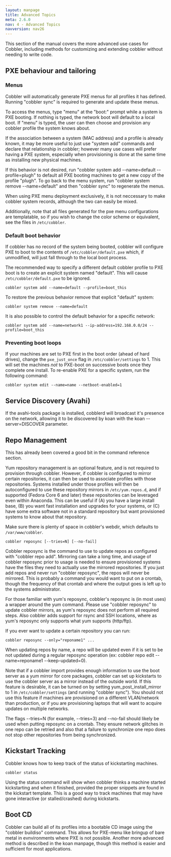 ```yaml
---
layout: manpage
title: Advanced Topics
meta: 2.6.0
nav: 4 - Advanced Topics
navversion: nav26
---
```


<p>This section of the manual covers the more advanced use cases for Cobbler, including methods for customizing and
extending cobbler without needing to write code.</p>

<h2>PXE behaviour and tailoring</h2>

<h3>Menus</h3>

<p>Cobbler will automatically generate PXE menus for all profiles it has defined.  Running "cobbler sync" is required to
generate and update these menus.</p>

<p>To access the menus, type "menu" at the "boot:" prompt while a system is PXE booting. If nothing is typed, the
network boot will default to a local boot.  If "menu" is typed, the user can then choose and provision any cobbler
profile the system knows about.</p>

<p>If the association between a system (MAC address) and a profile is already known, it may be more useful to just use
"system add" commands and declare that relationship in cobbler; however many use cases will prefer having a PXE system,
especially when provisioning is done at the same time as installing new physical machines.</p>

<p>If this behavior is not desired, run "cobbler system add --name=default --profile=plugh" to default all PXE booting
machines to get a new copy of the profile "plugh".  To go back to the menu system, run
"cobbler system remove --name=default" and then "cobbler sync" to regenerate the menus.</p>

<p>When using PXE menu deployment exclusively, it is not neccessary to make cobbler system records, although the two can
easily be mixed.</p>

<p>Additionally, note that all files generated for the pxe menu configurations are templatable, so if you wish to change
the color scheme or equivalent, see the files in <code>/etc/cobbler</code>.</p>

<h3>Default boot behavior</h3>

<p>If cobbler has no record of the system being booted, cobbler will configure PXE to boot to the contents of
<code>/etc/cobbler/default.pxe</code> which, if unmodified, will just fall through to the local boot process.</p>

<p>The recommended way to specify a different default cobbler profile to PXE boot is to create an explicit system named
"default".  This will cause <code>/etc/cobbler/default.pxe</code> to be ignored.</p>

<pre><code>cobbler system add --name=default --profile=boot_this
</code></pre>

<p>To restore the previous behavior remove that explicit "default" system:</p>

<pre><code>cobbler system remove --name=default
</code></pre>

<p>It is also possible to control the default behavior for a specific network:</p>

<pre><code>cobbler system add --name=network1 --ip-address=192.168.0.0/24 --profile=boot_this
</code></pre>

<h3>Preventing boot loops</h3>

<p>If your machines are set to PXE first in the boot order (ahead of hard drives), change the <code>pxe_just_once</code>
flag in <code>/etc/cobbler/settings</code> to 1. This will set the machines <em>not</em> to PXE-boot on successive boots
once they complete one install.  To re-enable PXE for a specific system, run the following command:</p>

<pre><code>cobbler system edit --name=name --netboot-enabled=1
</code></pre>

<h2>Service Discovery (Avahi)</h2>

<p>If the avahi-tools package is installed, cobblerd will broadcast it's presence on the network, allowing it to be
discovered by koan with the koan --server=DISCOVER parameter.</p>

<h2>Repo Management</h2>

<p>This has already been covered a good bit in the command reference section.</p>

<p>Yum repository management is an optional feature, and is not required to provision through cobbler. However, if
cobbler is configured to mirror certain repositories, it can then be used to associate profiles with those repositories.
Systems installed under those profiles will then be autoconfigured to use these repository mirrors in
<code>/etc/yum.repos.d</code>, and if supported (Fedora Core 6 and later) these repositories can be leveraged even
within Anaconda.  This can be useful if (A) you have a large install base, (B) you want fast installation and upgrades
for your systems, or (C) have some extra software not in a standard repository but want provisioned systems to know
about that repository.</p>

<p>Make sure there is plenty of space in cobbler's webdir, which defaults to <code>/var/www/cobbler</code>.</p>

<pre><code>cobbler reposync [--tries=N] [--no-fail]
</code></pre>

<p>Cobbler reposync is the command to use to update repos as configured with "cobbler repo add".  Mirroring
can take a long time, and usage of cobbler reposync prior to usage is needed to ensure provisioned systems have the
files they need to actually use the mirrored repositories.  If you just add repos and never run "cobbler reposync", the
repos will never be mirrored.  This is probably a command you would want to put on a crontab, though the frequency of
that crontab and where the output goes is left up to the systems administrator.</p>

<p>For those familiar with yum's reposync, cobbler's reposync is (in most uses) a wrapper around the yum command.
Please use "cobbler reposync" to update cobbler mirrors, as yum's reposync does not perform all required steps. Also
cobbler adds support for rsync and SSH locations, where as yum's reposync only supports what yum supports (http/ftp).</p>

<p>If you ever want to update a certain repository you can run:</p>

<pre><code>cobbler reposync --only="reponame1" ...
</code></pre>

<p>When updating repos by name, a repo will be updated even if it is set to be not updated during a regular reposync
operation (ex: cobbler repo edit --name=reponame1 --keep-updated=0).</p>

<p>Note that if a cobbler import provides enough information to use the boot server as a yum mirror for core packages,
cobbler can set up kickstarts to use the cobbler server as a mirror instead of the outside world.  If this feature is
desirable, it can be turned on by setting yum_post_install_mirror to 1 in <code>/etc/cobbler/settings</code> (and
running "cobbler sync").  You should not use this feature if machines are provisioned on a different VLAN/network than
production, or if you are provisioning laptops that will want to acquire updates on multiple networks.</p>

<p>The flags --tries=N (for example, --tries=3) and --no-fail should likely be used when putting reposync on a crontab.
They ensure network glitches in one repo can be retried and also that a failure to synchronize one repo does not stop
other repositories from being synchronized.</p>

<h2>Kickstart Tracking</h2>

<p>Cobbler knows how to keep track of the status of kickstarting machines.</p>

<pre><code>cobbler status
</code></pre>

<p>Using the status command will show when cobbler thinks a machine started kickstarting and when it finished, provided
the proper snippets are found in the kickstart template.   This is a good way to track machines that may have gone
interactive (or stalled/crashed) during kickstarts.</p>

<h2>Boot CD</h2>

<p>Cobbler can build all of its profiles into a bootable CD image using the "cobbler buildiso" command.  This allows for
PXE-menu like bringup of bare metal in evnvironments where PXE is not possible.  Another more advanced method is
described in the koan manpage, though this method is easier and sufficient for most applications.</p>
